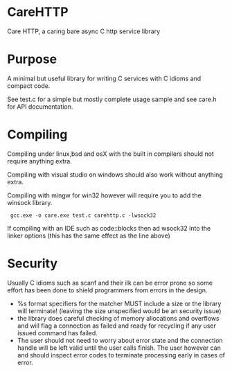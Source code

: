 # CareHTTP
Care HTTP, a caring bare async C http service library

# Purpose
A minimal but useful library for writing C services with C idioms and compact code.


See test.c for a simple but mostly complete usage sample
and see care.h for API documentation.

# Compiling
Compiling under linux,bsd and osX with the built in compilers should not require anything extra.

Compiling with visual studio on windows should also work without anything extra.

Compiling with mingw for win32 however will require you to add the winsock library.
```
 gcc.exe -o care.exe test.c carehttp.c -lwsock32
```
If compiling with an IDE such as code::blocks then ad wsock32 into the linker options (this has the same effect as the line above)

# Security
Usually C idioms such as scanf and their ilk can be error prone so some
effort has been done to shield programmers from errors in the design.

- %s format specifiers for the matcher MUST include a size or the library will terminate!
  (leaving the size unspecified would be an security issue)
- the library does careful checking of memory allocations and overflows and
   will flag a connection as failed and ready for recycling if any user issued command
   has failed.
- The user should not need to worry about error state and the connection handle will be left
  valid until the user calls finish. The user however can and should inspect error codes to
  terminate processing early in cases of error. 
